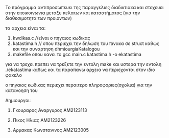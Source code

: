 
Το πρόγραμμα αντιπροσωπευει της παραγγελιες διαδικτιακα και στοχευει στην
εποικοινωνια μεταξυ πελατων και καταστήματος (για την διαθεσιμοτητα των προιοντων)

τα αρχεια είναι τα:
1. kwdikas.c //είναι ο πηγαιος κωδικας
2. katastima.h // οπου περιεχει την δηλωση του πινακα 
σε struct καθως και την συναρτηση dhmiourgiaKatalogou
2. makefile οπου κανει το gcc main.c
katastima.h -o ekatastima

για να τρεχει πρεπει να τρεξετε την εντολη make
και υστερα την εντολη ./ekatastima
καθως και τα παραπανω αρχεια να περιεχονται στον ιδιο φακελο

ο πηγαιος κωδικας περιεχει περαιτερο πληροφοριες(σχολια) 
για την κατανοηση του


Δημιουργοι:

1. Γκουραρος Αναργυρος ΑΜ2123113

2. Πικος Ηλιας ΑΜ2123226

3. Αρμακας Κωνστανινος ΑΜ2123005
